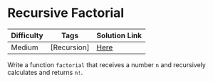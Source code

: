# Recursive Factorial

| Difficulty | Tags        | Solution Link                                                                     |
| ---------- | ----------- | --------------------------------------------------------------------------------- |
| Medium     | [Recursion] | [Here](https://github.com/C4Q/AC-DSA/blob/master/RecursionSolutions/Factorial.md) |

Write a function `factorial` that receives a number `n` and recursively calculates and returns `n!`.
